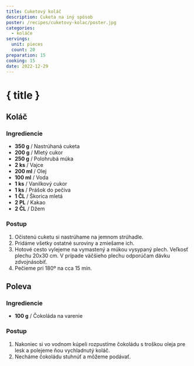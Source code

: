 ```yaml
---
title: Cuketový koláč
description: Cuketa na iný spôsob
poster: /recipes/cuketovy-kolac/poster.jpg
categories:
  - koláče
servings:
  unit: pieces
  count: 20
preparation: 15
cooking: 15
date: 2022-12-29
---
```


# { title }

## Koláč

### Ingrediencie

- **350 g** / Nastrúhaná cuketa
- **200 g** / Mletý cukor
- **250 g** / Polohrubá múka
- **2 ks** / Vajce
- **200 ml** / Olej
- **100 ml** / Voda
- **1 ks** / Vanilkový cukor
- **1 ks** / Prášok do pečiva
- **1 ČL** / Škorica mletá
- **2 PL** / Kakao
- **2 ČL** / Džem

### Postup

1. Očistenú cuketu si nastrúhame na jemnom strúhadle.
2. Pridáme všetky ostatné suroviny a zmiešame ich.
3. Hotové cesto vylejeme na vymastený a múkou vysypaný plech. Veľkosť plechu 20x30 cm. V prípade väčšieho plechu odporúčam dávku zdvojnásobiť.
4. Pečieme pri 180º na cca 15 min.

## Poleva

### Ingrediencie

- **100 g** / Čokoláda na varenie

### Postup

1. Nakoniec si vo vodnom kúpeli rozpustíme čokoládu s troškou oleja pre lesk a polejeme ňou vychladnutý koláč.
2. Necháme čokoládu stuhnúť a môžeme podávať.
